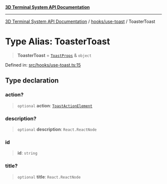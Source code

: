 [**3D Terminal System API Documentation**](../../../README.md)

***

[3D Terminal System API Documentation](../../../README.md) / [hooks/use-toast](../README.md) / ToasterToast

# Type Alias: ToasterToast

> **ToasterToast** = [`ToastProps`](../../../components/ui/toast/type-aliases/ToastProps.md) & `object`

Defined in: [src/hooks/use-toast.ts:15](https://github.com/Dicommunitas/ThreeJS_Terminal_3D/blob/924f3613caa2db721a2c5fd220c2ea062aa5d81f/src/hooks/use-toast.ts#L15)

## Type declaration

### action?

> `optional` **action**: [`ToastActionElement`](../../../components/ui/toast/type-aliases/ToastActionElement.md)

### description?

> `optional` **description**: `React.ReactNode`

### id

> **id**: `string`

### title?

> `optional` **title**: `React.ReactNode`
